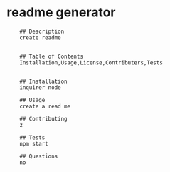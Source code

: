 # readme generator

        ## Description
        create readme
        
        
        ## Table of Contents
        Installation,Usage,License,Contributers,Tests

        
        ## Installation
        inquirer node

        ## Usage
        create a read me

        ## Contributing
        z

        ## Tests
        npm start

        ## Questions
        no
        